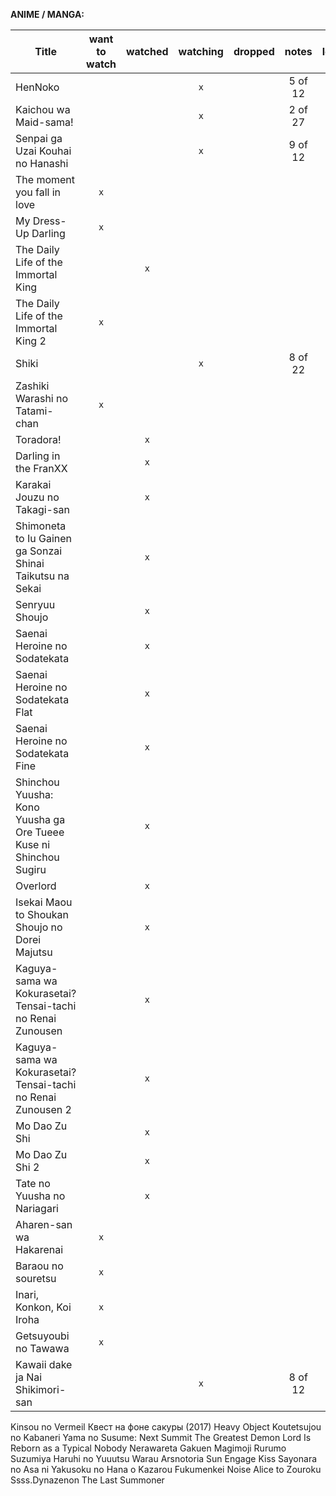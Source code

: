 __ANIME / MANGA:__

| Title                                                             | want to watch | watched | watching | dropped |  notes  | lovely? |
|-------------------------------------------------------------------|:-------------:|:-------:|:--------:|:-------:|:-------:|:-------:|
| HenNoko                                                           |               |         |    `x`   |         | 5 of 12 |         |
| Kaichou wa Maid-sama!                                             |               |         |    `x`   |         | 2 of 27 |         |
| Senpai ga Uzai Kouhai no Hanashi                                  |               |         |    `x`   |         | 9 of 12 |         |
| The moment you fall in love                                       |      `x`      |         |          |         |         |         |
| My Dress-Up Darling                                               |      `x`      |         |          |         |         |         |
| The Daily Life of the Immortal King                               |               |   `x`   |          |         |         |         |
| The Daily Life of the Immortal King 2                             |      `x`      |         |          |         |         |         |
| Shiki                                                             |               |         |    `x`   |         | 8 of 22 |         |
| Zashiki Warashi no Tatami-chan                                    |      `x`      |         |          |         |         |         |
| Toradora!                                                         |               |   `x`   |          |         |         |   `x`   |
| Darling in the FranXX                                             |               |   `x`   |          |         |         |   `x`   |
| Karakai Jouzu no Takagi-san                                       |               |   `x`   |          |         |         |   `x`   |
| Shimoneta to Iu Gainen ga Sonzai Shinai Taikutsu na Sekai         |               |   `x`   |          |         |         |   `x`   |
| Senryuu Shoujo                                                    |               |   `x`   |          |         |         |   `x`   |
| Saenai Heroine no Sodatekata                                      |               |   `x`   |          |         |         |   `x`   |
| Saenai Heroine no Sodatekata Flat                                 |               |   `x`   |          |         |         |   `x`   |
| Saenai Heroine no Sodatekata Fine                                 |               |   `x`   |          |         |         |   `x`   |
| Shinchou Yuusha: Kono Yuusha ga Ore Tueee Kuse ni Shinchou Sugiru |               |   `x`   |          |         |         |   `x`   |
| Overlord                                                          |               |   `x`   |          |         |         |   `x`   |
| Isekai Maou to Shoukan Shoujo no Dorei Majutsu                    |               |   `x`   |          |         |         |   `x`   |
| Kaguya-sama wa Kokurasetai? Tensai-tachi no Renai Zunousen        |               |   `x`   |          |         |         |   `x`   |
| Kaguya-sama wa Kokurasetai? Tensai-tachi no Renai Zunousen 2      |               |   `x`   |          |         |         |   `x`   |
| Mo Dao Zu Shi                                                     |               |   `x`   |          |         |         |   `x`   |
| Mo Dao Zu Shi 2                                                   |               |   `x`   |          |         |         |   `x`   |
| Tate no Yuusha no Nariagari                                       |               |   `x`   |          |         |         |   `x`   |
| Aharen-san wa Hakarenai                                           |      `x`      |         |          |         |         |         |
| Baraou no souretsu                                                |      `x`      |         |          |         |         |         |
| Inari, Konkon, Koi Iroha                                          |      `x`      |         |          |         |         |         |
| Getsuyoubi no Tawawa                                              |      `x`      |         |          |         |         |         |
| Kawaii dake ja Nai Shikimori-san                                  |               |         |    `x`   |         | 8 of 12 |         |

Kinsou no Vermeil
Квест на фоне сакуры (2017)
Heavy Object
Koutetsujou no Kabaneri
Yama no Susume: Next Summit
The Greatest Demon Lord Is Reborn as a Typical Nobody
Nerawareta Gakuen
Magimoji Rurumo
Suzumiya Haruhi no Yuuutsu
Warau Arsnotoria Sun
Engage Kiss
Sayonara no Asa ni Yakusoku no Hana o Kazarou
Fukumenkei Noise
Alice to Zouroku
Ssss.Dynazenon
The Last Summoner
